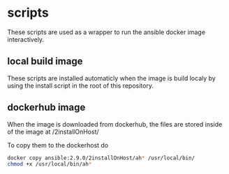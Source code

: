 # scripts

These scripts are used as a wrapper to run the ansible docker image interactively.

## local build image

These scripts are installed automaticly when the image is build localy by using the install script in the root of this repository.

## dockerhub image

When the image is downloaded from dockerhub, the files are stored inside of the image at /2installOnHost/

To copy them to the dockerhost do

```bash
docker copy ansible:2.9.0/2installOnHost/ah* /usr/local/bin/
chmod +x /usr/local/bin/ah*
```
